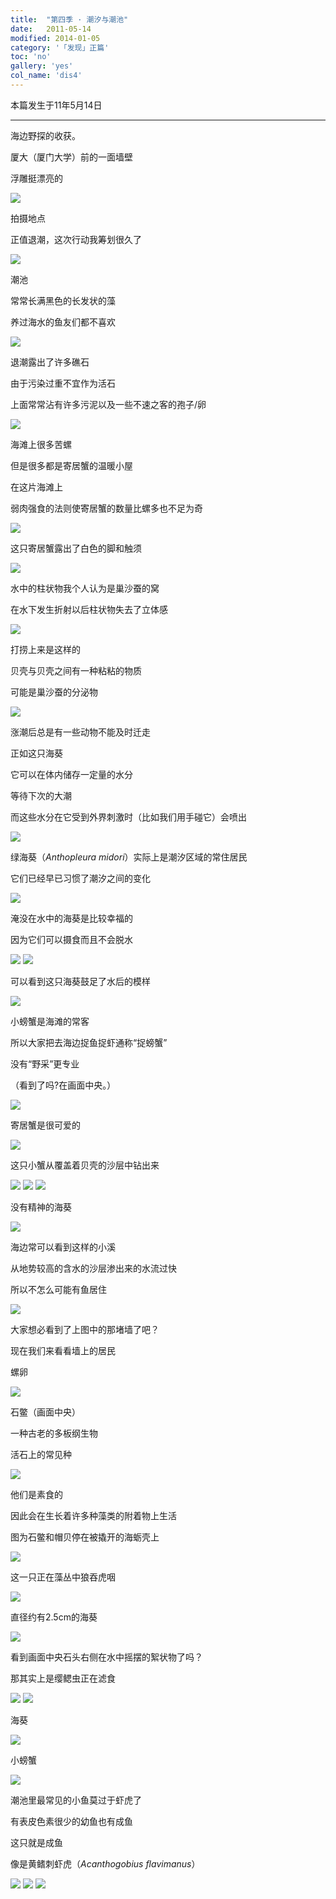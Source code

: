 ```yaml
---
title:  "第四季 · 潮汐与潮池"
date:   2011-05-14
modified: 2014-01-05
category: '「发现」正篇'
toc: 'no'
gallery: 'yes'
col_name: 'dis4'
---
```


本篇发生于11年5月14日

---

海边野探的收获。


厦大（厦门大学）前的一面墙壁


浮雕挺漂亮的

<img class='disc' src='https://i.postimg.cc/Cxvc7hQ6/1.jpg'>

拍摄地点


正值退潮，这次行动我筹划很久了

<img class='disc' src='https://i.postimg.cc/7LfmWvvP/2.jpg'>

潮池


常常长满黑色的长发状的藻


养过海水的鱼友们都不喜欢

<img class='disc' src='https://i.postimg.cc/yNtvqfBm/3.jpg'>

退潮露出了许多礁石


由于污染过重不宜作为活石


上面常常沾有许多污泥以及一些不速之客的孢子/卵

<img class='disc' src='https://i.postimg.cc/XYN29GQC/4.jpg'>

海滩上很多苦螺


但是很多都是寄居蟹的温暖小屋


在这片海滩上


弱肉强食的法则使寄居蟹的数量比螺多也不足为奇

<img class='disc' src='https://i.postimg.cc/wMcVmgN2/5.jpg'>

这只寄居蟹露出了白色的脚和触须

<img class='disc' src='https://i.postimg.cc/C18JwjLW/6.jpg'>

水中的柱状物我个人认为是巢沙蚕的窝


在水下发生折射以后柱状物失去了立体感

<img class='disc' src='https://i.postimg.cc/sD46B99z/7.jpg'>

打捞上来是这样的


贝壳与贝壳之间有一种粘粘的物质


可能是巢沙蚕的分泌物

<img class='disc' src='https://i.postimg.cc/mkGjktPh/8.jpg'>

涨潮后总是有一些动物不能及时迁走


正如这只海葵


它可以在体内储存一定量的水分


等待下次的大潮


而这些水分在它受到外界刺激时（比如我们用手碰它）会喷出

<img class='disc' src='https://i.postimg.cc/52kmvPXh/9.jpg'>

绿海葵（<i>Anthopleura midori</i>）实际上是潮汐区域的常住居民


它们已经早已习惯了潮汐之间的变化

<img class='disc' src='https://i.postimg.cc/sDmmffsD/11.jpg'>

淹没在水中的海葵是比较幸福的


因为它们可以摄食而且不会脱水

<img class='disc' src='https://i.postimg.cc/xjKg7yZm/12.jpg'>

<img class='disc' src='https://i.postimg.cc/xdwypcyg/13.jpg'>

可以看到这只海葵鼓足了水后的模样

<img class='disc' src='https://i.postimg.cc/Gp8xjkYH/14.jpg'>

小螃蟹是海滩的常客


所以大家把去海边捉鱼捉虾通称“捉螃蟹”


没有“野采”更专业


（看到了吗?在画面中央。）

<img class='disc' src='https://i.postimg.cc/LXjkc2xS/15.jpg'>

寄居蟹是很可爱的

<img class='disc' src='https://i.postimg.cc/K8YN1X87/16.jpg'>

这只小蟹从覆盖着贝壳的沙层中钻出来

<img class='disc' src='https://i.postimg.cc/cCmRJTq5/17.jpg'>

<img class='disc' src='https://i.postimg.cc/SQ77VQX7/18.jpg'>

<img class='disc' src='https://i.postimg.cc/VLf9hyny/19.jpg'>

没有精神的海葵

<img class='disc' src='https://i.postimg.cc/kgDQnxTf/20.jpg'>

海边常可以看到这样的小溪


从地势较高的含水的沙层渗出来的水流过快


所以不怎么可能有鱼居住

<img class='disc' src='https://i.postimg.cc/NjV1L5VY/21.jpg'>

大家想必看到了上图中的那堵墙了吧？


现在我们来看看墙上的居民


螺卵

<img class='disc' src='https://i.postimg.cc/nc3KbdGX/22.jpg'>

石鳖（画面中央）


一种古老的多板纲生物


活石上的常见种

<img class='disc' src='https://i.postimg.cc/GpyvDbwD/23.jpg'>

他们是素食的


因此会在生长着许多种藻类的附着物上生活


图为石鳖和帽贝停在被撬开的海蛎壳上

<img class='disc' src='https://i.postimg.cc/26NhFgrK/24.jpg'>

这一只正在藻丛中狼吞虎咽

<img class='disc' src='https://i.postimg.cc/fL7XH5bT/25.jpg'>

直径约有2.5cm的海葵

<img class='disc' src='https://i.postimg.cc/rsQ4TmWB/26.jpg'>

看到画面中央石头右侧在水中摇摆的絮状物了吗？


那其实上是缨鳃虫正在滤食

<img class='disc' src='https://i.postimg.cc/wM6NnJt5/27.jpg'>

<img class='disc' src='https://i.postimg.cc/m2p96PTM/28.jpg'>

海葵

<img class='disc' src='https://i.postimg.cc/SQrCCZ5g/29.jpg'>

小螃蟹

<img class='disc' src='https://i.postimg.cc/bNwbTxfp/30.jpg'>

潮池里最常见的小鱼莫过于虾虎了


有表皮色素很少的幼鱼也有成鱼


这只就是成鱼



像是黄鳍刺虾虎（<i>Acanthogobius flavimanus</i>）

<img class='disc' src='https://i.postimg.cc/52Hzcftr/31.jpg'>

<img class='disc' src='https://i.postimg.cc/q7yCRQyX/32.jpg'>

<img class='disc' src='https://i.postimg.cc/Vk3Cm2rk/33.jpg'>
